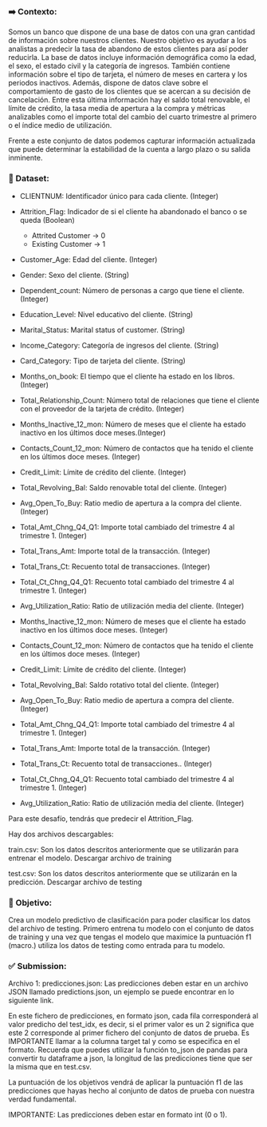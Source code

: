 ### ➡️ Contexto:
Somos un banco que dispone de una base de datos con una gran cantidad de información sobre nuestros clientes. Nuestro objetivo es ayudar a los analistas a predecir la tasa de abandono de estos clientes para así poder reducirla. La base de datos incluye información demográfica como la edad, el sexo, el estado civil y la categoría de ingresos. También contiene información sobre el tipo de tarjeta, el número de meses en cartera y los periodos inactivos. Además, dispone de datos clave sobre el comportamiento de gasto de los clientes que se acercan a su decisión de cancelación. Entre esta última información hay el saldo total renovable, el límite de crédito, la tasa media de apertura a la compra y métricas analizables como el importe total del cambio del cuarto trimestre al primero o el índice medio de utilización.

Frente a este conjunto de datos podemos capturar información actualizada que puede determinar la estabilidad de la cuenta a largo plazo o su salida inminente.

### 📄 Dataset:
- CLIENTNUM: Identificador único para cada cliente. (Integer)
- Attrition_Flag: Indicador de si el cliente ha abandonado el banco o se queda (Boolean)
  - Attrited Customer -> 0
  - Existing Customer -> 1
- Customer_Age: Edad del cliente. (Integer)
- Gender: Sexo del cliente. (String)
- Dependent_count: Número de personas a cargo que tiene el cliente. (Integer)
- Education_Level: Nivel educativo del cliente. (String)
- Marital_Status: Marital status of customer. (String)
- Income_Category: Categoría de ingresos del cliente. (String)
- Card_Category: Tipo de tarjeta del cliente. (String)
- Months_on_book: El tiempo que el cliente ha estado en los libros. (Integer)
- Total_Relationship_Count: Número total de relaciones que tiene el cliente con el proveedor de la tarjeta de crédito. (Integer)
- Months_Inactive_12_mon: Número de meses que el cliente ha estado inactivo en los últimos doce meses.(Integer)
- Contacts_Count_12_mon: Número de contactos que ha tenido el cliente en los últimos doce meses. (Integer)
- Credit_Limit: Límite de crédito del cliente. (Integer)
- Total_Revolving_Bal: Saldo renovable total del cliente. (Integer)
- Avg_Open_To_Buy: Ratio medio de apertura a la compra del cliente. (Integer)
- Total_Amt_Chng_Q4_Q1: Importe total cambiado del trimestre 4 al trimestre 1. (Integer)
- Total_Trans_Amt: Importe total de la transacción. (Integer)
- Total_Trans_Ct: Recuento total de transacciones. (Integer)
- Total_Ct_Chng_Q4_Q1: Recuento total cambiado del trimestre 4 al trimestre 1. (Integer)
- Avg_Utilization_Ratio: Ratio de utilización media del cliente. (Integer)
- Months_Inactive_12_mon: Número de meses que el cliente ha estado inactivo en los últimos doce meses. (Integer)
- Contacts_Count_12_mon: Número de contactos que ha tenido el cliente en los últimos doce meses. (Integer)

- Credit_Limit: Límite de crédito del cliente. (Integer)
- Total_Revolving_Bal: Saldo rotativo total del cliente. (Integer)
-  Avg_Open_To_Buy: Ratio medio de apertura a compra del cliente. (Integer)
- Total_Amt_Chng_Q4_Q1: Importe total cambiado del trimestre 4 al trimestre 1. (Integer)
- Total_Trans_Amt: Importe total de la transacción. (Integer)
- Total_Trans_Ct: Recuento total de transacciones.. (Integer)
- Total_Ct_Chng_Q4_Q1: Recuento total cambiado del trimestre 4 al trimestre 1. (Integer)
- Avg_Utilization_Ratio: Ratio de utilización media del cliente. (Integer)

Para este desafío, tendrás que predecir el Attrition_Flag.

Hay dos archivos descargables:

train.csv: Son los datos descritos anteriormente que se utilizarán para entrenar el modelo. Descargar archivo de training

test.csv: Son los datos descritos anteriormente que se utilizarán en la predicción. Descargar archivo de testing

### 🎯 Objetivo:
Crea un modelo predictivo de clasificación para poder clasificar los datos del archivo de testing. Primero entrena tu modelo con el conjunto de datos de training y una vez que tengas el modelo que maximice la puntuación f1 (macro.) utiliza los datos de testing como entrada para tu modelo.

### ✅ Submission:
Archivo 1: predicciones.json:
Las predicciones deben estar en un archivo JSON llamado predictions.json, un ejemplo se puede encontrar en lo siguiente link.

En este fichero de predicciones, en formato json, cada fila corresponderá al valor predicho del test_idx, es decir, si el primer valor es un 2 significa que este 2 corresponde al primer fichero del conjunto de datos de prueba. Es IMPORTANTE llamar a la columna target tal y como se especifica en el formato. Recuerda que puedes utilizar la función to_json de pandas para convertir tu dataframe a json, la longitud de las predicciones tiene que ser la misma que en test.csv.

La puntuación de los objetivos vendrá de aplicar la puntuación f1 de las predicciones que hayas hecho al conjunto de datos de prueba con nuestra verdad fundamental.

IMPORTANTE: Las predicciones deben estar en formato int (0 o 1).